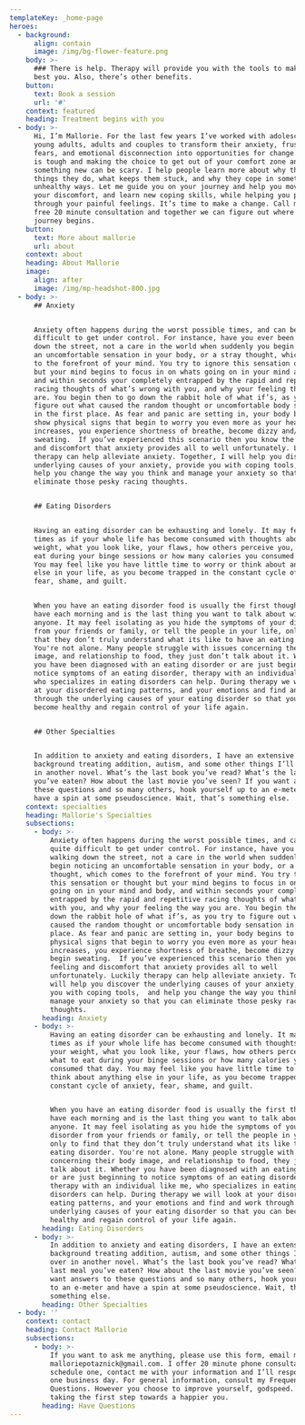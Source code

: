 ```yaml
---
templateKey: _home-page
heroes:
  - background:
      align: contain
      image: /img/bg-flower-feature.png
    body: >-
      ### There is help. Therapy will provide you with the tools to make you the
      best you. Also, there’s other benefits.
    button:
      text: Book a session
      url: '#'
    context: featured
    heading: Treatment begins with you
  - body: >-
      Hi, I’m Mallorie. For the last few years I’ve worked with adolescents,
      young adults, adults and couples to transform their anxiety, frustration,
      fears, and emotional disconnection into opportunities for change. Change
      is tough and making the choice to get out of your comfort zone and try
      something new can be scary. I help people learn more about why they do the
      things they do, what keeps them stuck, and why they cope in sometimes
      unhealthy ways. Let me guide you on your journey and help you move through
      your discomfort, and learn new coping skills, while helping you process
      through your painful feelings. It’s time to make a change. Call me for a
      free 20 minute consultation and together we can figure out where your
      journey begins.
    button:
      text: More about mallorie
      url: about
    context: about
    heading: About Mallorie
    image:
      align: after
      image: /img/mp-headshot-800.jpg
  - body: >-
      ## Anxiety


      Anxiety often happens during the worst possible times, and can be quite
      difficult to get under control. For instance, have you ever been walking
      down the street, not a care in the world when suddenly you begin noticing
      an uncomfortable sensation in your body, or a stray thought, which comes
      to the forefront of your mind. You try to ignore this sensation or thought
      but your mind begins to focus in on whats going on in your mind and body,
      and within seconds your completely entrapped by the rapid and repetitive
      racing thoughts of what’s wrong with you, and why your feeling the way you
      are. You begin then to go down the rabbit hole of what if’s, as you try to
      figure out what caused the random thought or uncomfortable body sensation
      in the first place. As fear and panic are setting in, your body begins to
      show physical signs that begin to worry you even more as your heart-rate
      increases, you experience shortness of breathe, become dizzy and/or begin
      sweating.  If you’ve experienced this scenario then you know the feeling
      and discomfort that anxiety provides all to well unfortunately. Luckily
      therapy can help alleviate anxiety. Together, I will help you discover the
      underlying causes of your anxiety, provide you with coping tools,  and
      help you change the way you think and manage your anxiety so that you can
      eliminate those pesky racing thoughts.


      ## Eating Disorders


      Having an eating disorder can be exhausting and lonely. It may feel at
      times as if your whole life has become consumed with thoughts about your
      weight, what you look like, your flaws, how others perceive you, what to
      eat during your binge sessions or how many calories you consumed that day.
      You may feel like you have little time to worry or think about anything
      else in your life, as you become trapped in the constant cycle of anxiety,
      fear, shame, and guilt. 


      When you have an eating disorder food is usually the first thought you
      have each morning and is the last thing you want to talk about with
      anyone. It may feel isolating as you hide the symptoms of your disorder
      from your friends or family, or tell the people in your life, only to find
      that they don’t truly understand what its like to have an eating disorder.
      You're not alone. Many people struggle with issues concerning their body
      image, and relationship to food, they just don’t talk about it. Whether
      you have been diagnosed with an eating disorder or are just beginning to
      notice symptoms of an eating disorder, therapy with an individual like me,
      who specializes in eating disorders can help. During therapy we will look
      at your disordered eating patterns, and your emotions and find and work
      through the underlying causes of your eating disorder so that you can
      become healthy and regain control of your life again.


      ## Other Specialties


      In addition to anxiety and eating disorders, I have an extensive
      background treating addition, autism, and some other things I’ll go over
      in another novel. What’s the last book you’ve read? What’s the last meal
      you’ve eaten? How about the last movie you’ve seen? If you want answers to
      these questions and so many others, hook yourself up to an e-meter and
      have a spin at some pseudoscience. Wait, that’s something else.
    context: specialties
    heading: Mallorie's Specialties
    subsections:
      - body: >-
          Anxiety often happens during the worst possible times, and can be
          quite difficult to get under control. For instance, have you ever been
          walking down the street, not a care in the world when suddenly you
          begin noticing an uncomfortable sensation in your body, or a stray
          thought, which comes to the forefront of your mind. You try to ignore
          this sensation or thought but your mind begins to focus in on whats
          going on in your mind and body, and within seconds your completely
          entrapped by the rapid and repetitive racing thoughts of what’s wrong
          with you, and why your feeling the way you are. You begin then to go
          down the rabbit hole of what if’s, as you try to figure out what
          caused the random thought or uncomfortable body sensation in the first
          place. As fear and panic are setting in, your body begins to show
          physical signs that begin to worry you even more as your heart-rate
          increases, you experience shortness of breathe, become dizzy and/or
          begin sweating.  If you’ve experienced this scenario then you know the
          feeling and discomfort that anxiety provides all to well
          unfortunately. Luckily therapy can help alleviate anxiety. Together, I
          will help you discover the underlying causes of your anxiety, provide
          you with coping tools,  and help you change the way you think and
          manage your anxiety so that you can eliminate those pesky racing
          thoughts.
        heading: Anxiety
      - body: >-
          Having an eating disorder can be exhausting and lonely. It may feel at
          times as if your whole life has become consumed with thoughts about
          your weight, what you look like, your flaws, how others perceive you,
          what to eat during your binge sessions or how many calories you
          consumed that day. You may feel like you have little time to worry or
          think about anything else in your life, as you become trapped in the
          constant cycle of anxiety, fear, shame, and guilt. 


          When you have an eating disorder food is usually the first thought you
          have each morning and is the last thing you want to talk about with
          anyone. It may feel isolating as you hide the symptoms of your
          disorder from your friends or family, or tell the people in your life,
          only to find that they don’t truly understand what its like to have an
          eating disorder. You're not alone. Many people struggle with issues
          concerning their body image, and relationship to food, they just don’t
          talk about it. Whether you have been diagnosed with an eating disorder
          or are just beginning to notice symptoms of an eating disorder,
          therapy with an individual like me, who specializes in eating
          disorders can help. During therapy we will look at your disordered
          eating patterns, and your emotions and find and work through the
          underlying causes of your eating disorder so that you can become
          healthy and regain control of your life again.
        heading: Eating Disorders
      - body: >-
          In addition to anxiety and eating disorders, I have an extensive
          background treating addition, autism, and some other things I’ll go
          over in another novel. What’s the last book you’ve read? What’s the
          last meal you’ve eaten? How about the last movie you’ve seen? If you
          want answers to these questions and so many others, hook yourself up
          to an e-meter and have a spin at some pseudoscience. Wait, that’s
          something else.
        heading: Other Specialties
  - body: ''
    context: contact
    heading: Contact Mallorie
    subsections:
      - body: >-
          If you want to ask me anything, please use this form, email me at
          malloriepotaznick@gmail.com. I offer 20 minute phone consultations. To
          schedule one, contact me with your information and I’ll respond within
          one business day. For general information, consult my Frequently Asked
          Questions. However you choose to improve yourself, godspeed. You’re
          taking the first step towards a happier you.
        heading: Have Questions
---
```


